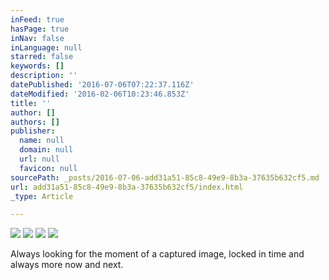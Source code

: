 ```yaml
---
inFeed: true
hasPage: true
inNav: false
inLanguage: null
starred: false
keywords: []
description: ''
datePublished: '2016-07-06T07:22:37.116Z'
dateModified: '2016-02-06T10:23:46.853Z'
title: ''
author: []
authors: []
publisher:
  name: null
  domain: null
  url: null
  favicon: null
sourcePath: _posts/2016-07-06-add31a51-85c8-49e9-8b3a-37635b632cf5.md
url: add31a51-85c8-49e9-8b3a-37635b632cf5/index.html
_type: Article

---
```

![](https://the-grid-user-content.s3-us-west-2.amazonaws.com/7ecba0d5-ef83-4a75-ba83-92889b8b5981.jpg)
![](https://the-grid-user-content.s3-us-west-2.amazonaws.com/e5054edf-3c6e-4e14-8224-5a2fee96a881.JPG)
![](https://the-grid-user-content.s3-us-west-2.amazonaws.com/9cdca825-42c7-4d23-a1c4-c4e587f3b727.JPG)
![](https://the-grid-user-content.s3-us-west-2.amazonaws.com/1849202e-84ac-43f9-9929-047cc66f92d7.jpg)

Always looking for the moment of a captured image, locked in time and always more now and next.